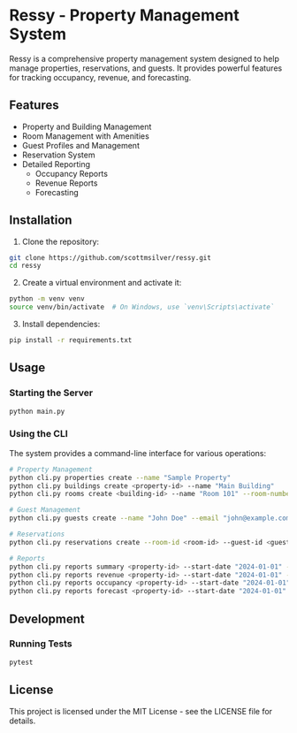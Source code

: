 # Ressy - Property Management System

Ressy is a comprehensive property management system designed to help manage properties, reservations, and guests. It provides powerful features for tracking occupancy, revenue, and forecasting.

## Features

- Property and Building Management
- Room Management with Amenities
- Guest Profiles and Management
- Reservation System
- Detailed Reporting
  - Occupancy Reports
  - Revenue Reports
  - Forecasting

## Installation

1. Clone the repository:
```bash
git clone https://github.com/scottmsilver/ressy.git
cd ressy
```

2. Create a virtual environment and activate it:
```bash
python -m venv venv
source venv/bin/activate  # On Windows, use `venv\Scripts\activate`
```

3. Install dependencies:
```bash
pip install -r requirements.txt
```

## Usage

### Starting the Server

```bash
python main.py
```

### Using the CLI

The system provides a command-line interface for various operations:

```bash
# Property Management
python cli.py properties create --name "Sample Property"
python cli.py buildings create <property-id> --name "Main Building"
python cli.py rooms create <building-id> --name "Room 101" --room-number "101"

# Guest Management
python cli.py guests create --name "John Doe" --email "john@example.com" --phone "+1234567890"

# Reservations
python cli.py reservations create --room-id <room-id> --guest-id <guest-id> --start-date "2024-01-01" --end-date "2024-01-05"

# Reports
python cli.py reports summary <property-id> --start-date "2024-01-01" --end-date "2024-01-31"
python cli.py reports revenue <property-id> --start-date "2024-01-01" --end-date "2024-01-31"
python cli.py reports occupancy <property-id> --start-date "2024-01-01" --end-date "2024-01-31"
python cli.py reports forecast <property-id> --start-date "2024-01-01" --end-date "2024-01-31"
```

## Development

### Running Tests

```bash
pytest
```

## License

This project is licensed under the MIT License - see the LICENSE file for details.
